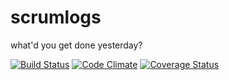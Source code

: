 scrumlogs
=========

what'd you get done yesterday?

[![Build Status](https://travis-ci.org/mscoutermarsh/scrumlogs.png?branch=master)](https://travis-ci.org/mscoutermarsh/scrumlogs)
[![Code Climate](https://codeclimate.com/github/mscoutermarsh/scrumlogs.png)](https://codeclimate.com/github/mscoutermarsh/scrumlogs)
[![Coverage Status](https://coveralls.io/repos/mscoutermarsh/scrumlogs/badge.png)](https://coveralls.io/r/mscoutermarsh/scrumlogs)
